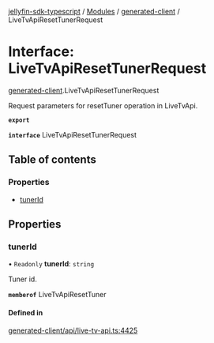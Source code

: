 [jellyfin-sdk-typescript](../README.md) / [Modules](../modules.md) / [generated-client](../modules/generated_client.md) / LiveTvApiResetTunerRequest

# Interface: LiveTvApiResetTunerRequest

[generated-client](../modules/generated_client.md).LiveTvApiResetTunerRequest

Request parameters for resetTuner operation in LiveTvApi.

**`export`**

**`interface`** LiveTvApiResetTunerRequest

## Table of contents

### Properties

- [tunerId](generated_client.LiveTvApiResetTunerRequest.md#tunerid)

## Properties

### tunerId

• `Readonly` **tunerId**: `string`

Tuner id.

**`memberof`** LiveTvApiResetTuner

#### Defined in

[generated-client/api/live-tv-api.ts:4425](https://github.com/thornbill/jellyfin-sdk-typescript/blob/644c849/src/generated-client/api/live-tv-api.ts#L4425)
